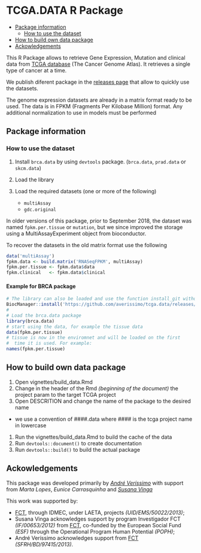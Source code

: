 TCGA.DATA R Package
================

-   [Package information](#package-information)
    -   [How to use the dataset](#how-to-use-the-dataset)
-   [How to build own data package](#how-to-build-own-data-package)
-   [Ackowledgements](#ackowledgements)

This R Package allows to retrieve Gene Expression, Mutation and clinical data from [TCGA database](http://gdc-portal.nci.nih.gov/) (The Cancer Genome Atlas). It retrieves a single type of cancer at a time.

We publish diferent package in the [releases page](https://github.com/averissimo/tcga.data/releases) that allow to quickly use the datasets.

The genome expression datasets are already in a matrix format ready to be used. The data is in FPKM (Fragments Per Kilobase Million) format. Any additional normalization to use in models must be performed

Package information
-------------------

### How to use the dataset

1.  Install `brca.data` by using `devtools` package. (`brca.data`, `prad.data` or `skcm.data`)

2.  Load the library

3.  Load the required datasets (one or more of the following)
    -   `multiAssay`
    -   `gdc.original`

In older versions of this package, prior to September 2018, the dataset was named `fpkm.per.tissue` or `mutation`, but we since improved the storage using a MultiAssayExperiment object from bioconductor.

To recover the datasets in the old matrix format use the following

``` r
data('multiAssay')
fpkm.data <- build.matrix('RNASeqFPKM', multiAssay)
fpkm.per.tissue <- fpkm.data$data
fpkm.clinical   <- fpkm.data$clinical
```

#### Example for BRCA package

``` r
# The library can also be loaded and use the function install_git without 'devtools::' prefix
BiocManager::install('https://github.com/averissimo/tcga.data/releases/download/2016.12.15-brca/brca.data_1.0.tar.gz')
#
# Load the brca.data package
library(brca.data)
# start using the data, for example the tissue data
data(fpkm.per.tissue)
# tissue is now in the enviromnet and will be loaded on the first
#  time it is used. For example:
names(fpkm.per.tissue)
```

How to build own data package
-----------------------------

1.  Open vignettes/build\_data.Rmd
2.  Change in the header of the Rmd *(beginning of the document)* the project param to the target TCGA project
3.  Open DESCRITION and change the name of the package to the desired name

-   we use a convention of \#\#\#\#.data where \#\#\#\# is the tcga project name in lowercase

1.  Run the vignettes/build\_data.Rmd to build the cache of the data
2.  Run `devtools::document()` to create documentation
3.  Run `devtools::build()` to build the actual package

Ackowledgements
---------------

This package was developed primarily by *[André Veríssimo](http://web.tecnico.ulisboa.pt/andre.verissimo/)* with support from *Marta Lopes*, *Eunice Carrasquinha* and *[Susana Vinga](http://web.tecnico.ulisboa.pt/susanavinga/)*

This work was supported by:

-   [FCT](www.fct.pt), through IDMEC, under LAETA, projects *(UID/EMS/50022/2013)*;
-   Susana Vinga acknowledges support by program Investigador FCT *(IF/00653/2012)* from [FCT](www.fct.pt), co-funded by the European Social Fund *(ESF)* through the Operational Program Human Potential *(POPH)*;
-   André Veríssimo acknowledges support from [FCT](www.fct.pt) *(SFRH/BD/97415/2013)*.
